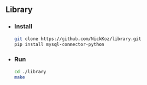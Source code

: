 ## Library


- ### Install
    ```bash
    git clone https://github.com/NickKoz/library.git
    pip install mysql-connector-python
    ```

- ### Run
    ```bash
    cd ./library
    make
    ```
